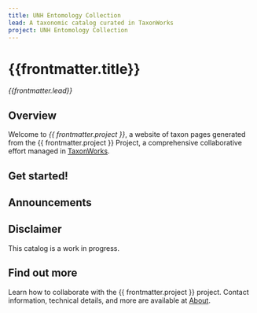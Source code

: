 ```yaml
---
title: UNH Entomology Collection
lead: A taxonomic catalog curated in TaxonWorks
project: UNH Entomology Collection
---
```

   
# {{frontmatter.title}}
_{{frontmatter.lead}}_

## Overview
Welcome to *{{ frontmatter.project }}*, a website of taxon pages generated from the {{ frontmatter.project }} Project, a comprehensive collaborative effort managed in [TaxonWorks](https://taxonworks.org). 

## Get started!
<autocomplete-otu class="w-80"/>

## Announcements


## Disclaimer
This catalog is a work in progress. 

## Find out more
Learn how to collaborate with the {{ frontmatter.project }} project. Contact information, technical details, and more are available at [About](/about).
